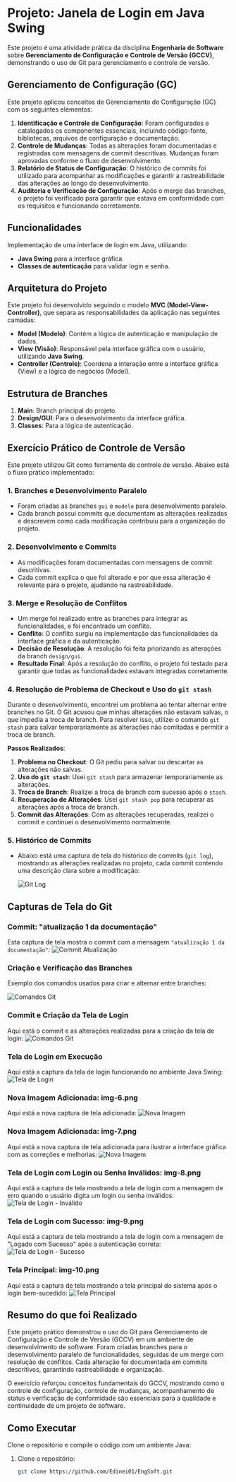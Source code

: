 # Projeto: Janela de Login em Java Swing

Este projeto é uma atividade prática da disciplina **Engenharia de Software** sobre **Gerenciamento de Configuração e Controle de Versão (GCCV)**, demonstrando o uso de Git para gerenciamento e controle de versão.

## Gerenciamento de Configuração (GC)

Este projeto aplicou conceitos de Gerenciamento de Configuração (GC) com os seguintes elementos:

1. **Identificação e Controle de Configuração**: Foram configurados e catalogados os componentes essenciais, incluindo código-fonte, bibliotecas, arquivos de configuração e documentação.
2. **Controle de Mudanças**: Todas as alterações foram documentadas e registradas com mensagens de commit descritivas. Mudanças foram aprovadas conforme o fluxo de desenvolvimento.
3. **Relatório de Status de Configuração**: O histórico de commits foi utilizado para acompanhar as modificações e garantir a rastreabilidade das alterações ao longo do desenvolvimento.
4. **Auditoria e Verificação de Configuração**: Após o merge das branches, o projeto foi verificado para garantir que estava em conformidade com os requisitos e funcionando corretamente.

## Funcionalidades

Implementação de uma interface de login em Java, utilizando:
- **Java Swing** para a interface gráfica.
- **Classes de autenticação** para validar login e senha.

## Arquitetura do Projeto

Este projeto foi desenvolvido seguindo o modelo **MVC (Model-View-Controller)**, que separa as responsabilidades da aplicação nas seguintes camadas:
- **Model (Modelo)**: Contém a lógica de autenticação e manipulação de dados.
- **View (Visão)**: Responsável pela interface gráfica com o usuário, utilizando **Java Swing**.
- **Controller (Controle)**: Coordena a interação entre a interface gráfica (View) e a lógica de negócios (Model).

## Estrutura de Branches

1. **Main**: Branch principal do projeto.
2. **Design/GUI**: Para o desenvolvimento da interface gráfica.
3. **Classes**: Para a lógica de autenticação.

## Exercício Prático de Controle de Versão

Este projeto utilizou Git como ferramenta de controle de versão. Abaixo está o fluxo prático implementado:

### 1. Branches e Desenvolvimento Paralelo
- Foram criadas as branches `gui` e `modelo` para desenvolvimento paralelo.
- Cada branch possui commits que documentam as alterações realizadas e descrevem como cada modificação contribuiu para a organização do projeto.

### 2. Desenvolvimento e Commits
- As modificações foram documentadas com mensagens de commit descritivas.
- Cada commit explica o que foi alterado e por que essa alteração é relevante para o projeto, ajudando na rastreabilidade.

### 3. Merge e Resolução de Conflitos
- Um merge foi realizado entre as branches para integrar as funcionalidades, e foi encontrado um conflito.
- **Conflito**: O conflito surgiu na implementação das funcionalidades da interface gráfica e da autenticação.
- **Decisão de Resolução**: A resolução foi feita priorizando as alterações da branch `design/gui`.
- **Resultado Final**: Após a resolução do conflito, o projeto foi testado para garantir que todas as funcionalidades estavam integradas corretamente.

### 4. Resolução de Problema de Checkout e Uso do `git stash`
Durante o desenvolvimento, encontrei um problema ao tentar alternar entre branches no Git. O Git acusou que minhas alterações não estavam salvas, o que impedia a troca de branch. Para resolver isso, utilizei o comando `git stash` para salvar temporariamente as alterações não comitadas e permitir a troca de branch.

**Passos Realizados**:
1. **Problema no Checkout**: O Git pediu para salvar ou descartar as alterações não salvas.
2. **Uso do `git stash`**: Usei `git stash` para armazenar temporariamente as alterações.
3. **Troca de Branch**: Realizei a troca de branch com sucesso após o `stash`.
4. **Recuperação de Alterações**: Usei `git stash pop` para recuperar as alterações após a troca de branch.
5. **Commit das Alterações**: Com as alterações recuperadas, realizei o commit e continuei o desenvolvimento normalmente.

### 5. Histórico de Commits
- Abaixo está uma captura de tela do histórico de commits (`git log`), mostrando as alterações realizadas no projeto, cada commit contendo uma descrição clara sobre a modificação:

   ![Git Log](./img/img-1.png)

## Capturas de Tela do Git

### Commit: "atualização 1 da documentação"
Esta captura de tela mostra o commit com a mensagem `"atualização 1 da documentação"`:
![Commit Atualização](./img/img-2.png)

### Criação e Verificação das Branches

Exemplo dos comandos usados para criar e alternar entre branches:

![Comandos Git](./img/img-3.png)

### Commit e Criação da Tela de Login
Aqui está o commit e as alterações realizadas para a criação da tela de login:
![Comandos Git](./img/img-4.png)

### Tela de Login em Execução
Aqui está a captura da tela de login funcionando no ambiente Java Swing:
![Tela de Login](./img/img-5.png)

### Nova Imagem Adicionada: img-6.png
Aqui está a nova captura de tela adicionada:
![Nova Imagem](./img/img-6.png)

### Nova Imagem Adicionada: img-7.png
Aqui está a nova captura de tela adicionada para ilustrar a interface gráfica com as correções e melhorias:
![Nova Imagem](./img/img-7.png)

### Tela de Login com Login ou Senha Inválidos: img-8.png
Aqui está a captura de tela mostrando a tela de login com a mensagem de erro quando o usuário digita um login ou senha inválidos:
![Tela de Login - Inválido](./img/img-8.png)

### Tela de Login com Sucesso: img-9.png
Aqui está a captura de tela mostrando a tela de login com a mensagem de "Logado com Sucesso" após a autenticação correta:
![Tela de Login - Sucesso](./img/img-9.png)

### Tela Principal: img-10.png
Aqui está a captura de tela mostrando a tela principal do sistema após o login bem-sucedido:
![Tela Principal](./img/img-10.png)

## Resumo do que foi Realizado

Este projeto prático demonstrou o uso do Git para Gerenciamento de Configuração e Controle de Versão (GCCV) em um ambiente de desenvolvimento de software. Foram criadas branches para o desenvolvimento paralelo de funcionalidades, seguidas de um merge com resolução de conflitos. Cada alteração foi documentada em commits descritivos, garantindo rastreabilidade e organização.

O exercício reforçou conceitos fundamentais do GCCV, mostrando como o controle de configuração, controle de mudanças, acompanhamento de status e verificação de conformidade são essenciais para a qualidade e continuidade de um projeto de software.

## Como Executar
Clone o repositório e compile o código com um ambiente Java:

1. Clone o repositório:
   ```bash
   git clone https://github.com/Edinei01/EngSoft.git
